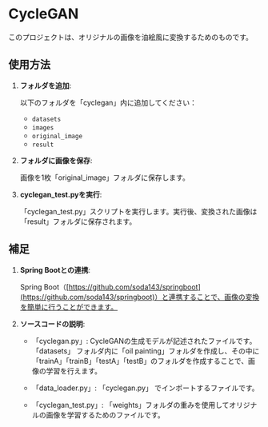 # CycleGAN

このプロジェクトは、オリジナルの画像を油絵風に変換するためのものです。

## 使用方法

1. **フォルダを追加**:

   以下のフォルダを「cyclegan」内に追加してください：

   - `datasets`
   - `images`
   - `original_image`
   - `result`

2. **フォルダに画像を保存**:

   画像を1枚「original_image」フォルダに保存します。

3. **cyclegan_test.pyを実行**:

   「cyclegan_test.py」スクリプトを実行します。実行後、変換された画像は「result」フォルダに保存されます。

## 補足

1. **Spring Bootとの連携**:

   Spring Boot（[https://github.com/soda143/springboot](https://github.com/soda143/springboot)）と連携することで、画像の変換を簡単に行うことができます。

2. **ソースコードの説明**:

   - 「cyclegan.py」: CycleGANの生成モデルが記述されたファイルです。「datasets」 フォルダ内に「oil painting」フォルダを作成し、その中に「trainA」「trainB」「testA」「testB」のフォルダを作成することで、画像の学習を行えます。

   - 「data_loader.py」: 「cyclegan.py」 でインポートするファイルです。

   - 「cyclegan_test.py」: 「weights」フォルダの重みを使用してオリジナルの画像を学習するためのファイルです。
